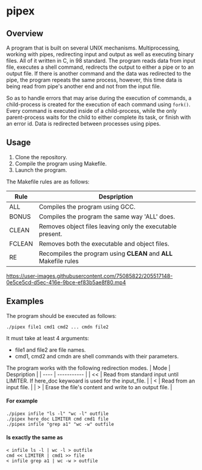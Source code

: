 # pipex

## Overview

A program that is built on several UNIX mechanisms. Multiprocessing, working with pipes, 
redirecting input and output as well as executing binary files. All of it written in C, in 98 standard.
The program reads data from input file, executes a shell command, redirects the output to either a pipe
or to an output file. If there is another command and the data was redirected to the pipe, the program repeats the same process,
however, this time data is being read from pipe's another end and not from the input file.

So as to handle errors that may arise during the execution of commands, a child-process is created for the execution of each command
using `fork()`. Every command is executed inside of a child-process, while the only parent-process waits for the child to either complete its task, 
or finish with an error id. Data is redirected between processes using pipes.

## Usage

1. Clone the repository.
2. Compile the program using Makefile.
3. Launch the program. 

The Makefile rules are as follows:

| Rule | Despription |
| ---- | ----------- |
| ALL | Compiles the program using GCC. |
| BONUS | Compiles the program the same way 'ALL' does. |
| CLEAN | Removes object files leaving only the executable present. |
| FCLEAN | Removes both the executable and object files. |
| RE | Recompiles the program using **CLEAN** and **ALL** Makefile rules |

https://user-images.githubusercontent.com/75085822/205517148-0e5ce5cd-d5ec-416e-9bce-ef83b5ae8f80.mp4

## Examples
The program should be executed as follows:
```
./pipex file1 cmd1 cmd2 ... cmdn file2
```
It must take at least 4 arguments:
- file1 and file2 are file names.
- cmd1, cmd2 and cmdn are shell commands with their parameters.

The program works with the following redirection modes.
| Mode | Despription |
| ---- | ----------- |
| << | Read from standard input until LIMITER. If here_doc keywoard is used for the input_file. |
| < | Read from an input file. |
| \> | Erase the file's content and write to an output file. |

#### For example
```
./pipex infile "ls -l" "wc -l" outfile
./pipex here_doc LIMITER cmd cmd1 file
./pipex infile "grep a1" "wc -w" outfile
```
#### Is exactly the same as 
```
< infile ls -l | wc -l > outfile
cmd << LIMITER | cmd1 >> file
< infile grep a1 | wc -w > outfile
```
